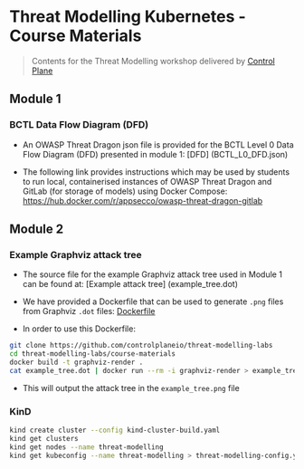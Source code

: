 # Threat Modelling Kubernetes - Course Materials

> Contents for the Threat Modelling workshop delivered by [Control Plane](https://control-plane.io) 

## Module 1

### BCTL Data Flow Diagram (DFD)

- An OWASP Threat Dragon json file is provided for the BCTL Level 0 Data Flow Diagram (DFD) presented in module 1: [DFD] (BCTL_L0_DFD.json)

- The following link provides instructions which may be used by students to run local, containerised instances of OWASP Threat Dragon and GitLab (for storage of models) using Docker Compose: https://hub.docker.com/r/appsecco/owasp-threat-dragon-gitlab

## Module 2

### Example Graphviz attack tree

- The source file for the example Graphviz attack tree used in Module 1 can be found at: [Example attack tree] (example_tree.dot)

- We have provided a Dockerfile that can be used to generate `.png` files from Graphviz `.dot` files: [Dockerfile](Dockerfile)

- In order to use this Dockerfile:

```bash
git clone https://github.com/controlplaneio/threat-modelling-labs
cd threat-modelling-labs/course-materials
docker build -t graphviz-render .
cat example_tree.dot | docker run --rm -i graphviz-render > example_tree.png
```

- This will output the attack tree in the `example_tree.png` file

### KinD

```bash
kind create cluster --config kind-cluster-build.yaml
kind get clusters
kind get nodes --name threat-modelling
kind get kubeconfig --name threat-modelling > threat-modelling-config.yaml
```